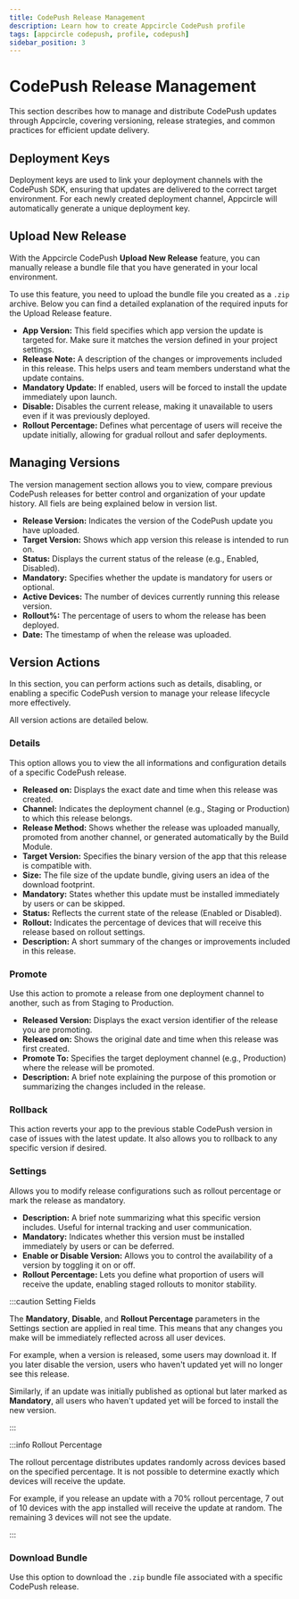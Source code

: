 ```yaml
---
title: CodePush Release Management
description: Learn how to create Appcircle CodePush profile
tags: [appcircle codepush, profile, codepush]
sidebar_position: 3
---
```


# CodePush Release Management

This section describes how to manage and distribute CodePush updates through Appcircle, covering versioning, release strategies, and common practices for efficient update delivery.


## Deployment Keys

Deployment keys are used to link your deployment channels with the CodePush SDK, ensuring that updates are delivered to the correct target environment. For each newly created deployment channel, Appcircle will automatically generate a unique deployment key.

<Screenshot url='https://cdn.appcircle.io/docs/assets/BE6122-deploymentKeys.png' />

<Screenshot url='https://cdn.appcircle.io/docs/assets/BE6122-deploymentKeysDetails.png' />

## Upload New Release

With the Appcircle CodePush **Upload New Release** feature, you can manually release a bundle file that you have generated in your local environment.

<Screenshot url='https://cdn.appcircle.io/docs/assets/BE6122-newRelease.png' />

To use this feature, you need to upload the bundle file you created as a `.zip` archive. Below you can find a detailed explanation of the required inputs for the Upload Release feature.

<Screenshot url='https://cdn.appcircle.io/docs/assets/BE6122-newReleaseDetails.png' />

- **App Version:** This field specifies which app version the update is targeted for. Make sure it matches the version defined in your project settings.
- **Release Note:** A description of the changes or improvements included in this release. This helps users and team members understand what the update contains.
- **Mandatory Update:** If enabled, users will be forced to install the update immediately upon launch.
- **Disable:** Disables the current release, making it unavailable to users even if it was previously deployed.
- **Rollout Percentage:** Defines what percentage of users will receive the update initially, allowing for gradual rollout and safer deployments.

## Managing Versions

The version management section allows you to view, compare previous CodePush releases for better control and organization of your update history. All fiels are being explained below in version list.

<Screenshot url='https://cdn.appcircle.io/docs/assets/BE6122-versionList.png' />

- **Release Version:** Indicates the version of the CodePush update you have uploaded.
- **Target Version:** Shows which app version this release is intended to run on.
- **Status:** Displays the current status of the release (e.g., Enabled, Disabled).
- **Mandatory:** Specifies whether the update is mandatory for users or optional.
- **Active Devices:** The number of devices currently running this release version.
- **Rollout%:** The percentage of users to whom the release has been deployed.
- **Date:** The timestamp of when the release was uploaded.


## Version Actions

In this section, you can perform actions such as details, disabling, or enabling a specific CodePush version to manage your release lifecycle more effectively.

<Screenshot url='https://cdn.appcircle.io/docs/assets/BE6122-versionActions.png' />

All version actions are detailed below.

### Details
This option allows you to view the all informations and configuration details of a specific CodePush release.

<Screenshot url='https://cdn.appcircle.io/docs/assets/BE6122-versionDetails.png' />

  - **Released on:** Displays the exact date and time when this release was created.
  - **Channel:** Indicates the deployment channel (e.g., Staging or Production) to which this release belongs.
  - **Release Method:** Shows whether the release was uploaded manually, promoted from another channel, or generated automatically by the Build Module.
  - **Target Version:** Specifies the binary version of the app that this release is compatible with.
  - **Size:** The file size of the update bundle, giving users an idea of the download footprint.
  - **Mandatory:** States whether this update must be installed immediately by users or can be skipped.
  - **Status:** Reflects the current state of the release (Enabled or Disabled).
  - **Rollout:** Indicates the percentage of devices that will receive this release based on rollout settings.
  - **Description:** A short summary of the changes or improvements included in this release.

### Promote
Use this action to promote a release from one deployment channel to another, such as from Staging to Production.

<Screenshot url='https://cdn.appcircle.io/docs/assets/BE6122-promote.png' />

  - **Released Version:** Displays the exact version identifier of the release you are promoting.
  - **Released on:** Shows the original date and time when this release was first created.
  - **Promote To:** Specifies the target deployment channel (e.g., Production) where the release will be promoted.
  - **Description:** A brief note explaining the purpose of this promotion or summarizing the changes included in the release.

### Rollback
This action reverts your app to the previous stable CodePush version in case of issues with the latest update. It also allows you to rollback to any specific version if desired.

<Screenshot url='https://cdn.appcircle.io/docs/assets/BE6122-rollback.png' />



### Settings
Allows you to modify release configurations such as rollout percentage or mark the release as mandatory.

<Screenshot url='https://cdn.appcircle.io/docs/assets/BE6122-settingsNew.png' />

- **Description:** A brief note summarizing what this specific version includes. Useful for internal tracking and user communication.
- **Mandatory:** Indicates whether this version must be installed immediately by users or can be deferred.
- **Enable or Disable Version:** Allows you to control the availability of a version by toggling it on or off.
- **Rollout Percentage:** Lets you define what proportion of users will receive the update, enabling staged rollouts to monitor stability.

:::caution Setting Fields

The **Mandatory**, **Disable**, and **Rollout Percentage** parameters in the Settings section are applied in real time. This means that any changes you make will be immediately reflected across all user devices.

For example, when a version is released, some users may download it. If you later disable the version, users who haven't updated yet will no longer see this release.

Similarly, if an update was initially published as optional but later marked as **Mandatory**, all users who haven't updated yet will be forced to install the new version.

:::

:::info Rollout Percentage

The rollout percentage distributes updates randomly across devices based on the specified percentage. It is not possible to determine exactly which devices will receive the update.

For example, if you release an update with a 70% rollout percentage, 7 out of 10 devices with the app installed will receive the update at random. The remaining 3 devices will not see the update.

:::

### Download Bundle
Use this option to download the `.zip` bundle file associated with a specific CodePush release.

<Screenshot url='https://cdn.appcircle.io/docs/assets/BE6122-downloadBundle.png' />



